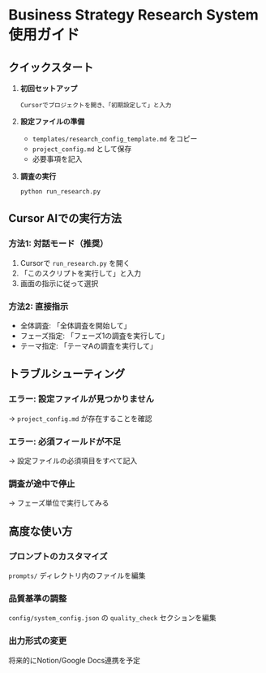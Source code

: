 # Business Strategy Research System 使用ガイド

## クイックスタート

1. **初回セットアップ**
   ```
   Cursorでプロジェクトを開き、「初期設定して」と入力
   ```

2. **設定ファイルの準備**
   - `templates/research_config_template.md` をコピー
   - `project_config.md` として保存
   - 必要事項を記入

3. **調査の実行**
   ```
   python run_research.py
   ```

## Cursor AIでの実行方法

### 方法1: 対話モード（推奨）
1. Cursorで `run_research.py` を開く
2. 「このスクリプトを実行して」と入力
3. 画面の指示に従って選択

### 方法2: 直接指示
- 全体調査: 「全体調査を開始して」
- フェーズ指定: 「フェーズ1の調査を実行して」
- テーマ指定: 「テーマAの調査を実行して」

## トラブルシューティング

### エラー: 設定ファイルが見つかりません
→ `project_config.md` が存在することを確認

### エラー: 必須フィールドが不足
→ 設定ファイルの必須項目をすべて記入

### 調査が途中で停止
→ フェーズ単位で実行してみる

## 高度な使い方

### プロンプトのカスタマイズ
`prompts/` ディレクトリ内のファイルを編集

### 品質基準の調整
`config/system_config.json` の `quality_check` セクションを編集

### 出力形式の変更
将来的にNotion/Google Docs連携を予定 